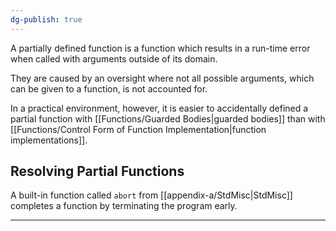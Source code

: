 ```yaml
---
dg-publish: true
---
```


A partially defined function is a function which results in a run-time error when called with arguments outside of its domain.

They are caused by an oversight where not all possible arguments, which can be given to a function, is not accounted for.

In a practical environment, however, it is easier to accidentally defined a partial function with  [[Functions/Guarded Bodies|guarded bodies]] than with [[Functions/Control Form of Function Implementation|function implementations]].



## Resolving Partial Functions

A built-in function called `abort` from [[appendix-a/StdMisc|StdMisc]] completes a function by terminating the program early.

---